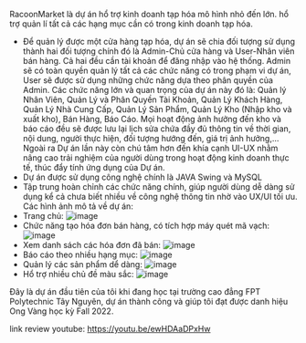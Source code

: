 RacoonMarket là dự án hổ trợ kinh doanh tạp hóa mô hình nhỏ đến lớn. hổ trợ quản lí tất cả các hạng mục cần có trong kinh doanh tạp hóa.
- Để quản lý được một cửa hàng tạp hóa, dự án sẽ chia đối tượng sử dụng thành hai đối tượng chính đó là Admin-Chủ cửa hàng và User-Nhân viên bán hàng. Cả hai đều cần tài khoản để đăng nhập vào hệ thống. Admin sẽ có toàn quyền quản lý tất cả các chức năng có trong phạm vi dự án, User sẽ được sử dụng những chức năng dựa theo phân quyền của Admin. Các chức năng lớn và quan trọng của dự án này đó là: Quản lý Nhân Viên, Quản Lý và Phân Quyền Tài Khoản, Quản Lý Khách Hàng, Quản Lý Nhà Cung Cấp, Quản Lý Sản Phẩm, Quản Lý Kho (Nhập kho và xuất kho), Bán Hàng, Báo Cáo. Mọi hoạt động ảnh hưởng đến kho và báo cáo đều sẽ được lưu lại lịch sửa chứa đầy đủ thông tin về thời gian, nội dung, người thực hiện, đối tượng hướng đến, giá trị ảnh hưởng,… Ngoài ra Dự án lần này còn chú tâm hơn đến khía cạnh UI-UX nhằm nâng cao trải nghiệm của người dùng trong hoạt động kinh doanh thực tế, thúc đẩy tính ứng dụng của Dự án.
- Dự án được sử dụng công nghệ chính là JAVA Swing và MySQL
- Tập trung hoàn chỉnh các chức năng chính, giúp người dùng dễ dàng sử dụng kể cả chưa biết nhiều về công nghệ thông tin nhờ vào UX/UI tối ưu.
Các hình ảnh mô tả về dự án:
 - Trang chủ:
 ![image](https://user-images.githubusercontent.com/95233436/223147354-d5c30b2c-d8d6-4ab4-a726-3d6dd3162cb2.png)
 - Chức năng tạo hóa đơn bán hàng, có tích hợp máy quét mã vạch:
 ![image](https://user-images.githubusercontent.com/95233436/223147542-c6bef04f-23a2-4385-9a0f-fc9124aa7a51.png)
 - Xem danh sách các hóa đơn đã bán:
 ![image](https://user-images.githubusercontent.com/95233436/223147691-9a675af0-c622-4ee0-aef6-1e1dfd4d1ffe.png)
 - Báo cáo theo nhiều hạng mục:
 ![image](https://user-images.githubusercontent.com/95233436/223148002-43213d5d-80cf-4c49-be69-1ec4812846f1.png)
 - Quản lý các sản phẩm dể dàng:
 ![image](https://user-images.githubusercontent.com/95233436/223148357-5a660f85-bf66-4eb3-b580-17f631d14e6e.png)
 - Hổ trợ nhiều chủ đề màu sắc:
 ![image](https://user-images.githubusercontent.com/95233436/223148626-6d579fea-d702-4faa-87c3-6ee4a4d4a881.png)

Đây là dự án đầu tiên của tôi khi đang học tại trường cao đẳng FPT Polytechnic Tây Nguyên, dự án thành công và giúp tôi đạt được danh hiệu Ong Vàng học kỳ Fall 2022.

link review youtube: https://youtu.be/ewHDAaDPxHw
